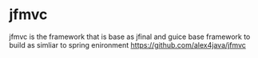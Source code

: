 # jfmvc
jfmvc is the framework that is base as jfinal and guice base framework to build as simliar to spring enironment 
https://github.com/alex4java/jfmvc
